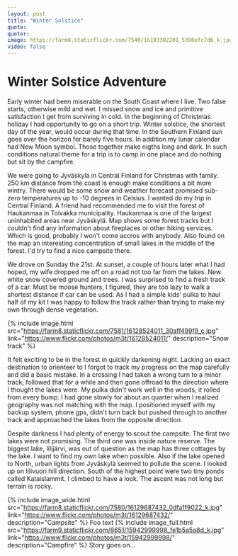```yaml
---
layout: post
title: "Winter Solstice"
quote: 
quoter: 
image: https://farm8.staticflickr.com/7540/16103302201_5390efc7db_k.jpg
video: false
---
```


# Winter Solstice Adventure

Early winter had been miserable on the South Coast where I live. Two false starts, otherwise mild and wet. 
I missed snow and ice and primitive satisfaction I get from surviving in cold. In the beginning of Christmas holiday 
I had opportunity to go on a short trip. Winter solstice, the shortest day of the year, would occur during that time. 
In the Southern Finland sun goes over the horizon for barely five hours. In addition my lunar calendar had New Moon symbol. 
Those together make nigths long and dark. In such conditions natural theme for a trip is to camp in one place 
and do nothing but sit by the campfire.

We were going to Jyväskylä in Central Finland for Christmas with family. 
250 km distance from the coast is enough make conditions a bit more wintry. There would be some snow and weather forecast 
promised sub-zero temperatures up to -10 degrees in Celsius. I wanted do my trip in Central Finland.
A friend had recommended me to visit the forest of Haukanmaa in Toivakka municipality. Haukanmaa is one of the largest 
uninhabited areas near Jyväskylä. Map shows some forest tracks but I couldn't find any information about fireplaces 
or other hiking services. Which is good, probably I won't come accros with anybody. Also found on the map an interesting 
concentration of small lakes in the middle of the forest. I'd try to find a nice campsite there. 

We drove on Sunday the 21st. At sunset, a couple of hours later what I had hoped, my wife dropped me off on a road not 
too far from the lakes. New white snow covered ground and trees. I was surprised to find a fresh track of a car. Must be moose hunters, 
I figured, they are too lazy to walk a shortest distance if car can be used. 
As I had a simple kids' pulka to haul half of my kit I was happy to follow the track rather than trying to make my own through dense 
vegetation.

{% include image.html src="https://farm8.staticflickr.com/7581/16128524011_30aff499f9_c.jpg" link="https://www.flickr.com/photos/m3t/16128524011/" description="Snow track" %}

It felt exciting to be in the forest in quickly darkening night. Lacking an exact destination to orienteer to I forgot to track 
my progress on the map carefully and did a basic mistake. In a crossing I had taken a wrong turn to 
a minor track, followed that for a while and then gone offroad to the direction where I thought the lakes were. 
My pulka didn't work well in the woods, it rolled from every bump. I had gone slowly for about an quarter when I realized 
geography was not matching with the map. I positioned myself with my backup system, phone gps, didn't turn back but pushed through
to another track and approached the lakes from the opposite direction. 

Despite darkness I had plenty of energy to scout the campsite. The first two lakes were not promising. 
The third one was inside nature reserve. The biggest lake, Iilijärvi, was out of question as the map has three cottages by the lake. 
I want to find my own lake when possible. Also if the lake opened to North, urban lights from Jyväskylä seemed to pollute the scene. 
I looked up on Iilivuori hill direction. South of the highest point were two tiny ponds called Kataislammit. I climbed to have a look. 
The ascent was not long but terrain is rocky.

{% include image_wide.html src="https://farm8.staticflickr.com/7580/16129687432_0dfa1f9022_k.jpg" link="https://www.flickr.com/photos/m3t/16129687432/" description="Campsite" %}
Foo text
{% include image_full.html src="https://farm9.staticflickr.com/8651/15942999998_fe1b5a5a8d_k.jpg" link="https://www.flickr.com/photos/m3t/15942999998/" description="Campfire" %}
Story goes on...